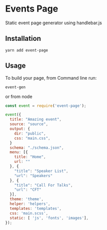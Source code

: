 # Events Page

Static event page generator using handlebar.js

## Installation

    yarn add event-page

## Usage

To build your page, from Command line run:

    event-gen

or from node

```javascript
const event = require('event-page');

event({
  title: "Amazing event",
  source: "source",
  output: {
    dir: "public",
    css: "main.css",
  }
  schema: "./schema.json",
  menu: [{
    title: "Home",
    url: ""
  }, {
    "title": "Speaker List",
    "url": "Speakers"
  }, {
    "title": "Call For Talks",
    "url": "CFT"
  }],
  theme: 'theme',
  helper: 'helpers',
  templates: 'templates',
  css: 'main.scss',
  static: [ 'js', 'fonts', 'images'],
});
```
